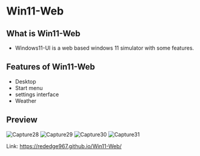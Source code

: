 # Win11-Web

## What is Win11-Web
- Windows11-UI is a web based windows 11 simulator with some features.

## Features of Win11-Web
- Desktop
- Start menu
- settings interface
- Weather

## Preview
![Capture28](https://user-images.githubusercontent.com/91379432/142870022-0544f31d-9f0b-4540-a562-8084988fe9ca.PNG)
![Capture29](https://user-images.githubusercontent.com/91379432/142870129-3d452be8-3ef6-4d88-b80a-7b6e9a963c29.PNG)
![Capture30](https://user-images.githubusercontent.com/91379432/142870195-7e31083b-a38e-4d10-9db6-957ac731c3eb.PNG)
![Capture31](https://user-images.githubusercontent.com/91379432/142870234-36ee8a5b-6dbc-4638-b5c2-5dfbad77131a.PNG)



Link: https://rededge967.github.io/Win11-Web/

